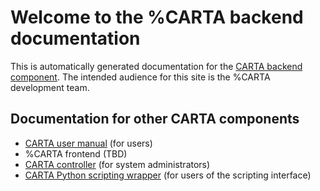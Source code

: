 Welcome to the %CARTA backend documentation
==========================================

This is automatically generated documentation for the [CARTA backend component](https://github.com/CARTAvis/carta-backend). The intended audience for this site is the %CARTA development team.

Documentation for other CARTA components
----------------------------------------

* [CARTA user manual](https://carta.readthedocs.io) (for users)
* %CARTA frontend (TBD)
* [CARTA controller](https://carta-controller.readthedocs.io) (for system administrators)
* [CARTA Python scripting wrapper](https://carta-python.readthedocs.io) (for users of the scripting interface)

